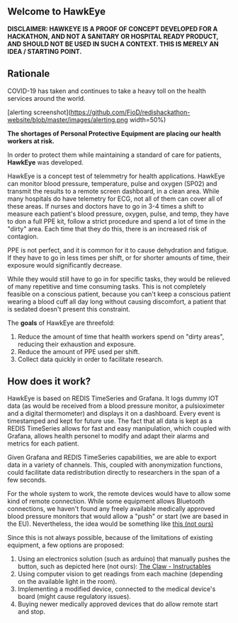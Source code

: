 ## Welcome to HawkEye
**DISCLAIMER: HAWKEYE IS A PROOF OF CONCEPT DEVELOPED FOR A HACKATHON, AND NOT A SANITARY OR HOSPITAL READY PRODUCT, AND SHOULD NOT BE USED IN SUCH A CONTEXT. THIS IS MERELY AN IDEA / STARTING POINT.**

## Rationale

COVID-19 has taken and continues to take a heavy toll on the health services around the world. 

[alerting screenshot](https://github.com/FioD/redishackathon-website/blob/master/images/alerting.png width=50%)

**The shortages of Personal Protective Equipment are placing our health workers at risk.**

In order to protect them while maintaining a standard of care for patients, **HawkEye** was developed. 

HawkEye is a concept test of telemmetry for health applications. HawkEye can monitor blood pressure, temperature, pulse and oxygen (SP02) and transmit the results to a remote screen dashboard, in a clean area. While many hospitals do have telemetry for ECG, not all of them can cover all of these areas. If nurses and doctors have to go in 3-4 times a shift to measure each patient's blood pressure, oxygen, pulse, and temp, they have to don a full PPE kit, follow a strict procedure and spend a lot of time in the "dirty" area. Each time that they do this, there is an increased risk of contagion.

PPE is not perfect, and it is common for it to cause dehydration and fatigue. If they have to go in less times per shift, or for shorter amounts of time, their exposure would significantly decrease.

While they would still have to go in for specific tasks, they would be relieved of many repetitive and time consuming tasks. This is not completely feasible on a conscious patient, because you can't keep a conscious patient wearing a blood cuff all day long without causing discomfort, a patient that is sedated doesn't present this constraint.

The **goals** of HawkEye are threefold:

1. Reduce the amount of time that health workers spend on "dirty areas", reducing their exhaustion and exposure.
2. Reduce the amount of PPE used per shift.
3. Collect data quickly in order to facilitate research.


## How does it work?

HawkEye is based on REDIS TimeSeries and Grafana. It logs dummy IOT data (as would be received from a blood pressure monitor, a pulsioximeter and a digital thermometer) and displays it on a dashboard. Every event is timestamped and kept for future use. The fact that all data is kept as a REDIS TimeSeries allows for fast and easy manipulation, which coupled with Grafana, allows health personel to modify and adapt their alarms and metrics for each patient.

Given Grafana and REDIS TimeSeries capabilities, we are able to export data in a variety of channels. This, coupled with anonymization functions, could facilitate data redistribution directly to researchers in the span of a few seconds. 

For the whole system to work, the remote devices would have to allow some kind of remote connection. While some equipment allows Bluetooth connections, we haven't found any freely available medically approved blood pressure monitors that would allow a "push" or start (we are based in the EU). Nevertheless, the idea would be something like [this (not ours)](https://www.youtube.com/watch?v=17im1J1EdZA)

Since this is not always possible, because of the limitations of existing equipment, a few options are proposed:

1. Using an electronics solution (such as arduino) that manually pushes the button, such as depicted here (not ours): [The Claw - Instructables](https://www.instructables.com/id/The-Claw-A-3D-printed-robotic-claw/)
2. Using computer vision to get readings from each machine (depending on the available light in the room).
3. Implementing a modified device, connected to the medical device's board (might cause regulatory issues).
4. Buying newer medically approved devices that do allow remote start and stop.



